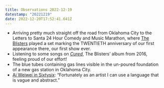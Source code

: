 ```yaml
---
title: Observations 2022-12-19
datestamp: "20221219"
date: 2022-12-20T17:52:41.641Z
---
```

- Arriving pretty much straight off the road from Oklahoma City to the Letters to Santa 24 Hour Comedy and Music Marathon, where [The Blisters](https://theblistersband.bandcamp.com/) played a set marking the TWENTIETH anniversary of our first appearance there, our first show ever.
- Listening to some songs on *[Cured](https://theblistersband.bandcamp.com/album/cured)*, The Blisters’ album from 2016, feeling proud of our effort!
- The blue tubes containing gas lines visible in the un-poured foundation of a new gas station in Oklahoma City.
- [Ai Weiwei in Sixtysix](https://sixtysixmag.com/ai-weiwei/): “Fortunately as an artist I can use a language that is vague and abstract.”
